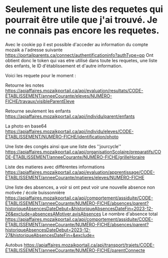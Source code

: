# Seulement une liste des requetes qui pourrait être utile que j'ai trouvé. Je ne connais pas encore les requetes.

Avec le cookie pp il est possible d'acceder au information du compte mozaik a l'adresse suivante
https://portailparents.ca/connect/authentificationinfo?authType=pp­­­­­­
Ont obtient donc le token qui vas etre utilisé dans toute les requetes, une liste des enfants, le ID d'établissement et d'autre information.

Voici les requete pour le moment :

Retourne les notes
https://apiaffaires.mozaikportail.ca/api/evaluation/resultats/CODE-ÉTABLISSEMENT/anneeCourante/eleves/NUMÉRO-FICHE/travaux/visibleParentEleve

Retourne seulement les enfants
https://apiaffaires.mozaikportail.ca/api/individu/parent/enfants

La photo en base64
https://apiaffaires.mozaikportail.ca/api/individu/eleves/CODE-ÉTABLISSEMENT/NUMÉRO-FICHE/identification/photo

Une liste des congés ainsi que une liste des ''jourcycle''
https://apiaffaires.mozaikportail.ca/api/organisationScolaire/preparatifs/CODE-ÉTABLISSEMENT/anneeCourante/NUMÉRO-FICHE/grilleHoraire

Liste des matieres avec différentes informations
https://apiaffaires.mozaikportail.ca/api/evaluation/apprentissage/CODE-ÉTABLISSEMENT/anneeCourante/matieres/eleves/NUMÉRO-FICHE

Une liste des absences, a voir si ont peut voir une nouvelle absence non motivée / école buissonnière
https://apiaffaires.mozaikportail.ca/api/comportement/assiduite/CODE-ÉTABLISSEMENT/anneeCourante/NUMÉRO-FICHE/absences/parent?historiqueAbsencesDateDebut=&historiqueAbsencesDateFin=2023-12-26&exclude=absencesAMotiver,avisAbsences
Le nombre d'absence total
https://apiaffaires.mozaikportail.ca/api/comportement/assiduite/CODE-ÉTABLISSEMENT/anneeCourante/NUMÉRO-FICHE/absences/parent?historiqueAbsencesDateDebut=2023-12-27&historiqueAbsencesDateFin=&exclude=

Autobus
https://apiaffaires.mozaikportail.ca/api/transport/trajets/CODE-ÉTABLISSEMENT/anneeCourante/NUMÉRO-FICHE/parentConnecte
